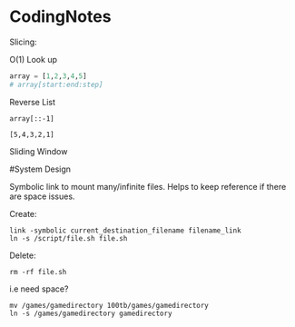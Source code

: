 # CodingNotes

Slicing:

O(1) Look up

```python
array = [1,2,3,4,5]
# array[start:end:step]
```

Reverse List
```
array[::-1]

[5,4,3,2,1]
```

Sliding Window





#System Design

Symbolic link to mount many/infinite files. Helps to keep reference if there are space issues.

Create:
```linux
link -symbolic current_destination_filename filename_link
ln -s /script/file.sh file.sh
```
Delete:
```linux
rm -rf file.sh
```

i.e need space?
```linux
mv /games/gamedirectory 100tb/games/gamedirectory
ln -s /games/gamedirectory gamedirectory
```
